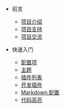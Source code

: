 - 前言

  - [项目介绍](zh-cn/quickstart.md)
  - [项目支持](zh-cn/)
  - [项目交流](zh-cn/)

- 快速入门

  - [配置项](zh-cn/configuration.md)
  - [主题](zh-cn/themes.md)
  - [插件列表](zh-cn/plugins.md)
  - [开发插件](zh-cn/write-a-plugin.md)
  - [Markdown 配置](zh-cn/markdown.md)
  - [代码高亮](zh-cn/language-highlight.md)
